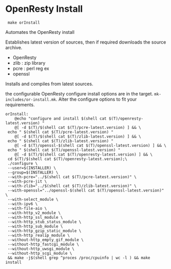 
# OpenResty Install

```
 make orInstall
```

Automates the OpenResty install 
 
Establishes latest version of sources,
then if required downloads the source archive.

- OpenResty
- zlib : zip library
- pcre : perl reg ex
- openssl 

Installs and compiles from latest sources.

the configurable OpenResty configure install options are in the target. 
`mk-includes/or-install.mk`.  Alter the configure options to fit your 
requirements. 

```
orInstall:
	@echo "configure and install $(shell cat $(T)/openresty-latest.version) "
	@[ -d $(T)/$(shell cat $(T)/pcre-latest.version) ] && \
 echo " $(shell cat $(T)/pcre-latest.version) "
	@[ -d $(T)/$(shell cat $(T)/zlib-latest.version) ] && \
 echo " $(shell cat $(T)/zlib-latest.version) "
	@[ -d $(T)/openssl-$(shell cat $(T)/openssl-latest.version) ] && \
 echo " $(shell cat $(T)/openssl-latest.version) "
	@[ -d $(T)/$(shell cat $(T)/openresty-latest.version) ] && \
 cd $(T)/$(shell cat $(T)/openresty-latest.version);\
 ./configure \
 --user=$(INSTALLER) \
 --group=$(INSTALLER) \
 --with-pcre="../$(shell cat $(T)/pcre-latest.version)" \
 --with-pcre-jit \
 --with-zlib="../$(shell cat $(T)/zlib-latest.version)" \
 --with-openssl="../openssl-$(shell cat $(T)/openssl-latest.version)" \
 --with-select_module \
 --with-ipv6 \
 --with-file-aio \
 --with-http_v2_module \
 --with-http_ssl_module \
 --with-http_stub_status_module \
 --with-http_sub_module \
 --with-http_gzip_static_module \
 --with-http_realip_module \
 --without-http_empty_gif_module \
 --without-http_fastcgi_module \
 --without-http_uwsgi_module \
 --without-http_scgi_module \
 && make -j$(shell grep ^proces /proc/cpuinfo | wc -l ) && make install
```





